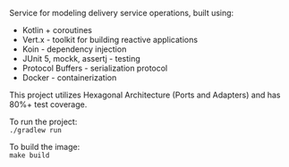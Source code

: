 Service for modeling delivery service operations, built using:
* Kotlin + coroutines
* Vert.x - toolkit for building reactive applications
* Koin - dependency injection 
* JUnit 5, mockk, assertj - testing
* Protocol Buffers - serialization protocol
* Docker - containerization

This project utilizes Hexagonal Architecture (Ports and Adapters) and has 80%+ test coverage.

To run the project:  
`./gradlew run`

To build the image:  
`make build`
